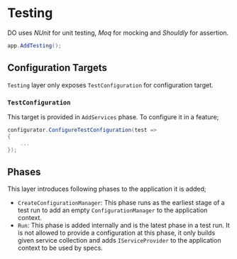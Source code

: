 # Testing

DO uses _NUnit_ for unit testing, _Moq_ for mocking and _Shouldly_ for
assertion.

```csharp
app.AddTesting();
```

## Configuration Targets

`Testing` layer only exposes `TestConfiguration` for configuration target.

### `TestConfiguration`

This target is provided in `AddServices` phase. To configure it in a feature;

```csharp
configurator.ConfigureTestConfiguration(test =>
{
    ...
});
```

## Phases

This layer introduces following phases to the application it is added;

- `CreateConfigurationManager`: This phase runs as the earliest stage of a test
  run to add an empty `ConfigurationManager` to the application context.
- `Run`: This phase is added internally and is the latest phase in a test run.
  It is not allowed to provide a configuration at this phase, it only builds
  given service collection and adds `IServiceProvider` to the application
  context to be used by specs.
